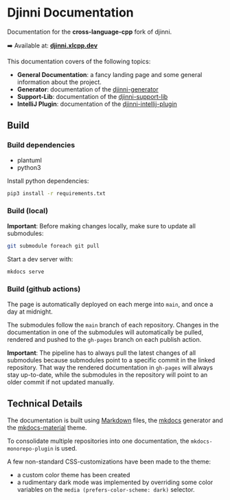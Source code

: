 # Djinni Documentation

Documentation for the **cross-language-cpp** fork of djinni.

:arrow_right: Available at: **[djinni.xlcpp.dev](https://djinni.xlcpp.dev/)**

This documentation covers of the following topics:

- **General Documentation**: a fancy landing page and some general information about the project.
- **Generator**: documentation of the [djinni-generator](https://github.com/cross-language-cpp/djinni-generator)
- **Support-Lib**: documentation of the [djinni-support-lib](https://github.com/cross-language-cpp/djinni-support-lib)
- **IntelliJ Plugin**:  documentation of the [djinni-intellij-plugin](https://github.com/cross-language-cpp/djinni-intellij-plugin)

## Build

### Build dependencies

- plantuml
- python3

Install python dependencies:

```bash
pip3 install -r requirements.txt
```

### Build (local)

**Important**: Before making changes locally, make sure to update all submodules:

```bash
git submodule foreach git pull
```

Start a dev server with:

```bash
mkdocs serve
```

### Build (github actions)

The page is automatically deployed on each merge into `main`, and once a day at midnight.

The submodules follow the `main` branch of each repository. Changes in the documentation in one of the submodules will automatically be pulled, rendered and pushed to the `gh-pages` branch on each publish action.

**Important**: The pipeline has to always pull the latest changes of all submodules because submodules point to a specific commit in the linked repository.
That way the rendered documentation in `gh-pages` will always stay up-to-date, while the submodules in the repository will point to an older commit if not updated manually.

## Technical Details

The documentation is built using [Markdown](https://www.markdownguide.org/) files, the [mkdocs](https://www.mkdocs.org/) generator and the [mkdocs-material](https://squidfunk.github.io/mkdocs-material/) theme.

To consolidate multiple repositories into one documentation, the `mkdocs-monorepo-plugin` is used.


A few non-standard CSS-customizations have been made to the theme:
- a custom color theme has been created
- a rudimentary dark mode was implemented by overriding some color variables on the `media (prefers-color-scheme: dark)` selector.
